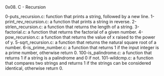 0x08. C - Recursion

0-puts_recursion.c:  function that prints a string, followed by a new line.
1-print_rev_recursion.c: a function that prints a string in reverse.
2-strlen_recursion.c: a function that returns the length of a string.
3-factorial.c: a function that returns the factorial of a given number.
4-pow_recursion.c: a function that returns the value of x raised to the power of y.
5-sqrt_recursion.c: a function that returns the natural square root of a number.
6-is_prime_number.c: a function that returns 1 if the input integer is a prime number, otherwise return 0.
100-is_palindrome.c: a function that returns 1 if a string is a palindrome and 0 if not.
101-wildcmp.c: a function that compares two strings and returns 1 if the strings can be considered identical, otherwise return 0.
